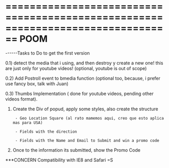 ================================================================================
                                  POOM
================================================================================

------Tasks to Do to get the first version

0.1) detect the media that i using, and then destroy y create a new one! this are just only for youtube videos! (optional, youtube is out of scope) 

0.2) Add Postroll event to bmedia function (optional too, because, i prefer use fancy box, talk with Juan)

0.3) Thumbs Implementation ( done for youtube videos, pending other videos format).

1) Create the Div of popud, apply some styles, also create the structure

        - Geo Location Square (al rato mamemos aqui, creo que esto aplica mas para USA)
        
        - Fields with the direction
        
        - Fields with the Name and Email to Submit and win a promo code

2) Once to the information its submitted, show the Promo Code


***CONCERN
Compatibility with IE8 and Safari =S
